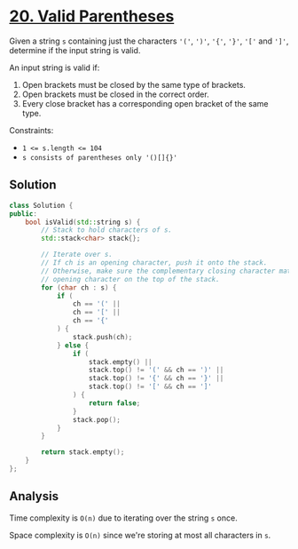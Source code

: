# [20. Valid Parentheses](https://leetcode.com/problems/valid-parentheses)

Given a string `s` containing just the characters `'('`, `')'`, `'{'`, `'}'`,
`'['` and `']'`, determine if the input string is valid.

An input string is valid if:

1. Open brackets must be closed by the same type of brackets.
2. Open brackets must be closed in the correct order.
3. Every close bracket has a corresponding open bracket of the same type.

Constraints:

* `1 <= s.length <= 104`
* `s consists of parentheses only '()[]{}'`

## Solution

```c++
class Solution {
public:
    bool isValid(std::string s) {
        // Stack to hold characters of s.
        std::stack<char> stack{};

        // Iterate over s.
        // If ch is an opening character, push it onto the stack.
        // Otherwise, make sure the complementary closing character matches the
        // opening character on the top of the stack.
        for (char ch : s) {
            if (
                ch == '(' ||
                ch == '[' ||
                ch == '{'
            ) {
                stack.push(ch);
            } else {
                if (
                    stack.empty() ||
                    stack.top() != '(' && ch == ')' ||
                    stack.top() != '{' && ch == '}' ||
                    stack.top() != '[' && ch == ']'
                ) {
                    return false;
                }
                stack.pop();
            }
        }

        return stack.empty();
    }
};
```

## Analysis

Time complexity is `O(n)` due to iterating over the string `s` once.

Space complexity is `O(n)` since we're storing at most all characters in `s`.
